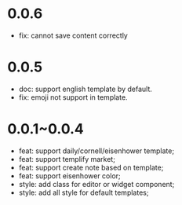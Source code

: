 
# 0.0.6

- fix: cannot save content correctly

# 0.0.5

- doc: support english template by default.
- fix: emoji not support in template.


# 0.0.1~0.0.4

- feat: support daily/cornell/eisenhower template;
- feat: support templify market;
- feat: support create note based on template;
- feat: support eisenhower color;
- style: add class for editor or widget component;
- style: add all style for default templates;
